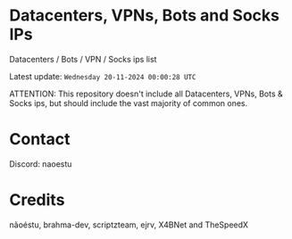 # Datacenters, VPNs, Bots and Socks IPs
 
Datacenters / Bots / VPN / Socks ips list

Latest update: `Wednesday 20-11-2024 00:00:28 UTC` 

ATTENTION: This repository doesn't include all Datacenters, VPNs, Bots & Socks ips, 
but should include the vast majority of common ones.

# Contact
Discord: naoestu

# Credits
nãoéstu, brahma-dev, scriptzteam, ejrv, X4BNet and TheSpeedX
